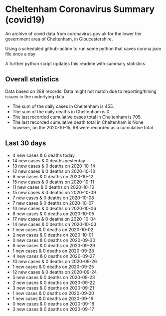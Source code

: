 # Cheltenham Coronavirus Summary (covid19)

An archive of covid data from coronavirus.gov.uk for the lower tier government area of Cheltenham, in Gloucestershire.

Using a scheduled github-action to run some python that saves corona.json file once a day

A further python script updates this readme with summary statistics

<!-- summary_marker starts -->
## Overall statistics

 Data based on 288 records. Data might not match due to reporting/timing issues in the underlying data

- The sum of the daily cases in Cheltenham is 455.
- The sum of the daily deaths in Cheltenham is 0.
- The last recorded cumulative cases total in Cheltenham is 705.
- The last recorded cumulative death total in Cheltenham is None however, on the 2020-10-15, 98 were recorded as a cumulative total

## Last 30 days

- 4 new cases & 0 deaths today
- 14 new cases & 0 deaths yesterday
- 13 new cases & 0 deaths on 2020-10-14
- 12 new cases & 0 deaths on 2020-10-13
- 6 new cases & 0 deaths on 2020-10-12
- 15 new cases & 0 deaths on 2020-10-11
- 11 new cases & 0 deaths on 2020-10-10
- 15 new cases & 0 deaths on 2020-10-09
- 7 new cases & 0 deaths on 2020-10-08
- 7 new cases & 0 deaths on 2020-10-07
- 10 new cases & 0 deaths on 2020-10-06
- 8 new cases & 0 deaths on 2020-10-05
- 17 new cases & 0 deaths on 2020-10-04
- 14 new cases & 0 deaths on 2020-10-03
- 1 new cases & 0 deaths on 2020-10-02
- 2 new cases & 0 deaths on 2020-10-01
- 0 new cases & 0 deaths on 2020-09-30
- 6 new cases & 0 deaths on 2020-09-29
- 1 new cases & 0 deaths on 2020-09-28
- 4 new cases & 0 deaths on 2020-09-27
- 10 new cases & 0 deaths on 2020-09-26
- 1 new cases & 0 deaths on 2020-09-25
- 12 new cases & 0 deaths on 2020-09-24
- 5 new cases & 0 deaths on 2020-09-23
- 2 new cases & 0 deaths on 2020-09-22
- 3 new cases & 0 deaths on 2020-09-21
- 1 new cases & 0 deaths on 2020-09-20
- 1 new cases & 0 deaths on 2020-09-19
- 0 new cases & 0 deaths on 2020-09-18
- 3 new cases & 0 deaths on 2020-09-17

<!-- summary_marker ends -->
